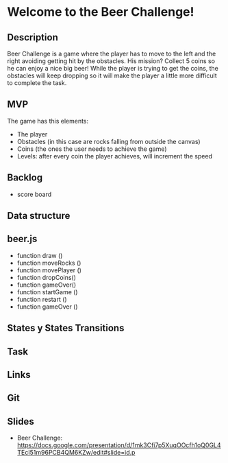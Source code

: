 # Welcome to the Beer Challenge!

## Description

Beer Challenge is a game where the player has to move to the left and the right avoiding getting hit by the obstacles. His mission? Collect 5 coins so he can enjoy a nice big beer! 
While the player is trying to get the coins, the obstacles will keep dropping so it will make the player a little more difficult to complete the task.

## MVP 

The game has this elements:

- The player 
- Obstacles (in this case are rocks falling from outside the canvas)
- Coins (the ones the user needs to achieve the game)
- Levels: after every coin the player achieves, will increment the speed

## Backlog
- score board

## Data structure

## beer.js

- function draw ()
- function moveRocks ()
- function movePlayer ()
- function dropCoins()
- function gameOver()
- function startGame ()
- function restart ()
- function gameOver ()

## States y States Transitions

## Task

## Links

## Git

## Slides

- Beer Challenge: https://docs.google.com/presentation/d/1mk3Cfi7p5XuqOOcfh1oQ0GL4TEcI51m96PCB4QM6KZw/edit#slide=id.p